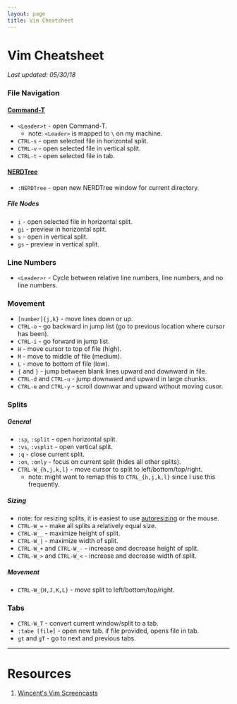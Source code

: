 ```yaml
---
layout: page
title: Vim Cheatsheet
---
```


# Vim Cheatsheet

_Last updated: 05/30/18_

### File Navigation

#### [Command-T](https://github.com/wincent/command-t)
* `<Leader>t` - open Command-T.
  * note: `<Leader>` is mapped to `\` on my machine.
* `CTRL-s` - open selected file in horizontal split.
* `CTRL-v` - open selected file in vertical split.
* `CTRL-t` - open selected file in tab.


#### [NERDTree](https://github.com/scrooloose/nerdtree)
* `:NERDTree` - open new NERDTree window for current directory.

##### File Nodes
* `i` - open selected file in horizontal split.
* `gi` - preview in horizontal split.
* `s` - open in vertical split.
* `gs` - preview in vertical split.


### Line Numbers
* `<Leader>r` - Cycle between relative line numbers, line numbers, and no line numbers.


### Movement
* `[number]{j,k}` - move <number> lines down or up.
* `CTRL-o` - go backward in jump list (go to previous location where cursor has been).
* `CTRL-i` - go forward in jump list.
* `H` - move cursor to top of file (high).
* `M` - move to middle of file (medium).
* `L` - move to bottom of file (low).
* `{` and `}` - jump between blank lines upward and downward in file.
* `CTRL-d` and `CTRL-u` - jump downward and upward in large chunks. 
* `CTRL-e` and `CTRL-y` - scroll downwar and upward without moving cusor. 


### Splits

##### General
* `:sp`, `:split` - open horizontal split.
* `:vs`, `:vsplit` - open vertical split.
* `:q` - close current split.
* `:on`, `:only` - focus on current split (hides all other splits).
* `CTRL-W_{h,j,k,l}` - move cursor to split to left/bottom/top/right.
  * note: might want to remap this to `CTRL_{h,j,k,l}` since I use this frequently.

##### Sizing
* note: for resizing splits, it is easiest to use [autoresizing](https://github.com/wincent/wincent/blob/c1a9be84f781b360219fb57613ffdd95c683c1b4/roles/dotfiles/files/.vim/plugin/autocmds.vim#L5) or the mouse.
* `CTRL-W_=` - make all splits a relatively equal size.
* `CTRL-W__` - maximize height of split. 
* `CTRL-W_|` - maximize width of split.
* `CTRL-W_+` and `CTRL-W_-` - increase and decrease height of split.
* `CTRL-W_>` and `CTRL-W_<` - increase and decrease width of split.

##### Movement
* `CTRL-W_{H,J,K,L}` - move split to left/bottom/top/right.

### Tabs
* `CTRL-W_T` - convert current window/split to a tab.
* `:tabe [file]` - open new tab. if file provided, opens file in tab.
* `gt` and `gT` - go to next and previous tabs.

---
# Resources 
1. [Wincent's Vim Screencasts](https://www.youtube.com/playlist?list=PLUrFrOjgnsbZJNPvZkhsTRuuhYk1ArO0p)
